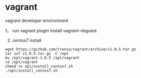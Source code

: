 # vagrant
vagrant  developer environment

1， run vagrant plugin install vagrant-vbguest

2. centos7 install

```shell
wget https://github.com/trensy/vagrant/archive/v1.0.5.tar.gz
tar zxf v1.0.5.tar.gz -C /opt
mv /opt/vagrant-1.0.5 /opt/vagrant
cd /opt/vagrant
chmod +x opt/install_centos7.sh
./opt/install_centos7.sh
```
